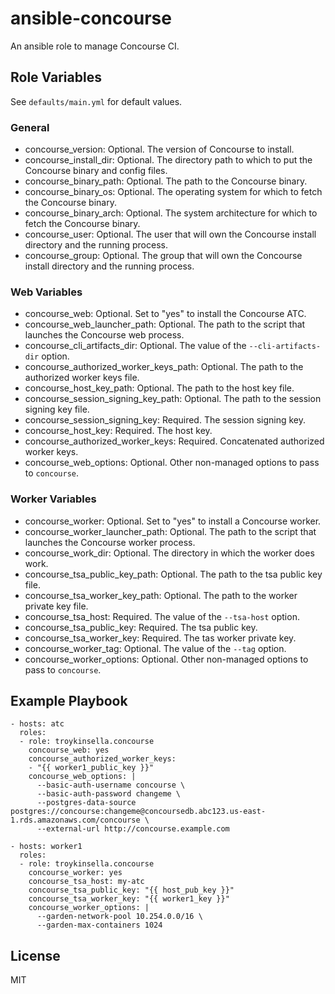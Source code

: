 # ansible-concourse

An ansible role to manage Concourse CI.

## Role Variables

See `defaults/main.yml` for default values.

### General

* concourse_version: Optional. The version of Concourse to install.
* concourse_install_dir: Optional. The directory path to which to put the Concourse binary and config files.
* concourse_binary_path: Optional. The path to the Concourse binary.
* concourse_binary_os: Optional. The operating system for which to fetch the Concourse binary.
* concourse_binary_arch: Optional. The system architecture for which to fetch the Concourse binary.
* concourse_user: Optional. The user that will own the Concourse install directory and the running process.
* concourse_group: Optional. The group that will own the Concourse install directory and the running process.

### Web Variables

* concourse_web: Optional. Set to "yes" to install the Concourse ATC.
* concourse_web_launcher_path: Optional. The path to the script that launches the Concourse web process.
* concourse_cli_artifacts_dir: Optional. The value of the `--cli-artifacts-dir` option.
* concourse_authorized_worker_keys_path: Optional. The path to the authorized worker keys file.
* concourse_host_key_path: Optional. The path to the host key file.
* concourse_session_signing_key_path: Optional. The path to the session signing key file.
* concourse_session_signing_key: Required. The session signing key.
* concourse_host_key: Required. The host key.
* concourse_authorized_worker_keys: Required. Concatenated authorized worker keys.
* concourse_web_options: Optional. Other non-managed options to pass to `concourse`.

### Worker Variables

* concourse_worker: Optional. Set to "yes" to install a Concourse worker.
* concourse_worker_launcher_path: Optional. The path to the script that launches the Concourse worker process.
* concourse_work_dir: Optional. The directory in which the worker does work.
* concourse_tsa_public_key_path: Optional. The path to the tsa public key file.
* concourse_tsa_worker_key_path: Optional. The path to the worker private key file.
* concourse_tsa_host: Required. The value of the `--tsa-host` option.
* concourse_tsa_public_key: Required. The tsa public key.
* concourse_tsa_worker_key: Required. The tas worker private key.
* concourse_worker_tag: Optional. The value of the `--tag` option.
* concourse_worker_options: Optional. Other non-managed options to pass to `concourse`.

## Example Playbook

    - hosts: atc
      roles:
      - role: troykinsella.concourse
        concourse_web: yes
        concourse_authorized_worker_keys:
        - "{{ worker1_public_key }}"
        concourse_web_options: |
          --basic-auth-username concourse \
          --basic-auth-password changeme \
          --postgres-data-source postgres://concourse:changeme@concoursedb.abc123.us-east-1.rds.amazonaws.com/concourse \
          --external-url http://concourse.example.com

    - hosts: worker1
      roles:
      - role: troykinsella.concourse
        concourse_worker: yes
        concourse_tsa_host: my-atc
        concourse_tsa_public_key: "{{ host_pub_key }}"
        concourse_tsa_worker_key: "{{ worker1_key }}"
        concourse_worker_options: |
          --garden-network-pool 10.254.0.0/16 \
          --garden-max-containers 1024

License
-------

MIT